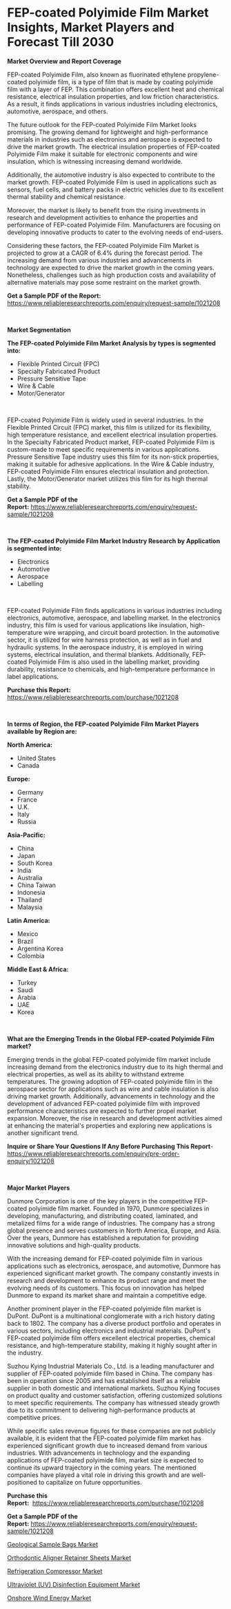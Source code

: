 <p><h1>FEP-coated Polyimide Film Market Insights, Market Players and Forecast Till 2030</h1></p><p><strong>Market Overview and Report Coverage</strong></p>
<p><p>FEP-coated Polyimide Film, also known as fluorinated ethylene propylene-coated polyimide film, is a type of film that is made by coating polyimide film with a layer of FEP. This combination offers excellent heat and chemical resistance, electrical insulation properties, and low friction characteristics. As a result, it finds applications in various industries including electronics, automotive, aerospace, and others.</p><p>The future outlook for the FEP-coated Polyimide Film Market looks promising. The growing demand for lightweight and high-performance materials in industries such as electronics and aerospace is expected to drive the market growth. The electrical insulation properties of FEP-coated Polyimide Film make it suitable for electronic components and wire insulation, which is witnessing increasing demand worldwide.</p><p>Additionally, the automotive industry is also expected to contribute to the market growth. FEP-coated Polyimide Film is used in applications such as sensors, fuel cells, and battery packs in electric vehicles due to its excellent thermal stability and chemical resistance.</p><p>Moreover, the market is likely to benefit from the rising investments in research and development activities to enhance the properties and performance of FEP-coated Polyimide Film. Manufacturers are focusing on developing innovative products to cater to the evolving needs of end-users.</p><p>Considering these factors, the FEP-coated Polyimide Film Market is projected to grow at a CAGR of 6.4% during the forecast period. The increasing demand from various industries and advancements in technology are expected to drive the market growth in the coming years. Nonetheless, challenges such as high production costs and availability of alternative materials may pose some restraint on the market growth.</p></p>
<p><strong>Get a Sample PDF of the Report:</strong> <a href="https://www.reliableresearchreports.com/enquiry/request-sample/1021208">https://www.reliableresearchreports.com/enquiry/request-sample/1021208</a></p>
<p>&nbsp;</p>
<p><strong>Market Segmentation</strong></p>
<p><strong>The FEP-coated Polyimide Film Market Analysis by types is segmented into:</strong></p>
<p><ul><li>Flexible Printed Circuit (FPC)</li><li>Specialty Fabricated Product</li><li>Pressure Sensitive Tape</li><li>Wire & Cable</li><li>Motor/Generator</li></ul></p>
<p>&nbsp;</p>
<p><p>FEP-coated Polyimide Film is widely used in several industries. In the Flexible Printed Circuit (FPC) market, this film is utilized for its flexibility, high temperature resistance, and excellent electrical insulation properties. In the Specialty Fabricated Product market, FEP-coated Polyimide Film is custom-made to meet specific requirements in various applications. Pressure Sensitive Tape industry uses this film for its non-stick properties, making it suitable for adhesive applications. In the Wire & Cable industry, FEP-coated Polyimide Film ensures electrical insulation and protection. Lastly, the Motor/Generator market utilizes this film for its high thermal stability.</p></p>
<p><strong>Get a Sample PDF of the Report:</strong>&nbsp;<a href="https://www.reliableresearchreports.com/enquiry/request-sample/1021208">https://www.reliableresearchreports.com/enquiry/request-sample/1021208</a></p>
<p>&nbsp;</p>
<p><strong>The FEP-coated Polyimide Film Market Industry Research by Application is segmented into:</strong></p>
<p><ul><li>Electronics</li><li>Automotive</li><li>Aerospace</li><li>Labelling</li></ul></p>
<p>&nbsp;</p>
<p><p>FEP-coated Polyimide Film finds applications in various industries including electronics, automotive, aerospace, and labelling market. In the electronics industry, this film is used for various applications like insulation, high-temperature wire wrapping, and circuit board protection. In the automotive sector, it is utilized for wire harness protection, as well as in fuel and hydraulic systems. In the aerospace industry, it is employed in wiring systems, electrical insulation, and thermal blankets. Additionally, FEP-coated Polyimide Film is also used in the labelling market, providing durability, resistance to chemicals, and high-temperature performance in label applications.</p></p>
<p><strong>Purchase this Report:</strong>&nbsp; <a href="https://www.reliableresearchreports.com/purchase/1021208">https://www.reliableresearchreports.com/purchase/1021208</a></p>
<p>&nbsp;</p>
<p><strong>In terms of Region, the FEP-coated Polyimide Film Market Players available by Region are:</strong></p>
<p>
    <p> <strong> North America: </strong>
        <ul>
            <li>United States</li>
            <li>Canada</li>
        </ul>
        </p> 
    <p> <strong> Europe: </strong>
        <ul>
            <li>Germany</li>
            <li>France</li>
            <li>U.K.</li>
            <li>Italy</li>
            <li>Russia</li>
        </ul>
        </p> 
    <p> <strong> Asia-Pacific: </strong>
        <ul>
            <li>China</li>
            <li>Japan</li>
            <li>South Korea</li>
            <li>India</li>
            <li>Australia</li>
            <li>China Taiwan</li>
            <li>Indonesia</li>
            <li>Thailand</li>
            <li>Malaysia</li>
        </ul>
        </p> 
    <p> <strong> Latin America: </strong>
        <ul>
            <li>Mexico</li>
            <li>Brazil</li>
            <li>Argentina Korea</li>
            <li>Colombia</li>
        </ul>
        </p> 
    <p> <strong> Middle East & Africa: </strong>
        <ul>
            <li>Turkey</li>
            <li>Saudi</li>
            <li>Arabia</li>
            <li>UAE</li>
            <li>Korea</li>
        </ul>
    </p>
    </p>
<p>&nbsp;</p>
<p><strong>What are the Emerging Trends in the Global FEP-coated Polyimide Film market?</strong></p>
<p><p>Emerging trends in the global FEP-coated polyimide film market include increasing demand from the electronics industry due to its high thermal and electrical properties, as well as its ability to withstand extreme temperatures. The growing adoption of FEP-coated polyimide film in the aerospace sector for applications such as wire and cable insulation is also driving market growth. Additionally, advancements in technology and the development of advanced FEP-coated polyimide film with improved performance characteristics are expected to further propel market expansion. Moreover, the rise in research and development activities aimed at enhancing the material's properties and exploring new applications is another significant trend.</p></p>
<p><strong>Inquire or Share Your Questions If Any Before Purchasing This Report</strong>- <a href="https://www.reliableresearchreports.com/enquiry/pre-order-enquiry/1021208">https://www.reliableresearchreports.com/enquiry/pre-order-enquiry/1021208</a></p>
<p>&nbsp;</p>
<p><strong>Major Market Players</strong></p>
<p><p>Dunmore Corporation is one of the key players in the competitive FEP-coated polyimide film market. Founded in 1970, Dunmore specializes in developing, manufacturing, and distributing coated, laminated, and metalized films for a wide range of industries. The company has a strong global presence and serves customers in North America, Europe, and Asia. Over the years, Dunmore has established a reputation for providing innovative solutions and high-quality products.</p><p>With the increasing demand for FEP-coated polyimide film in various applications such as electronics, aerospace, and automotive, Dunmore has experienced significant market growth. The company constantly invests in research and development to enhance its product range and meet the evolving needs of its customers. This focus on innovation has helped Dunmore to expand its market share and maintain a competitive edge.</p><p>Another prominent player in the FEP-coated polyimide film market is DuPont. DuPont is a multinational conglomerate with a rich history dating back to 1802. The company has a diverse product portfolio and operates in various sectors, including electronics and industrial materials. DuPont's FEP-coated polyimide film offers excellent electrical properties, chemical resistance, and high-temperature stability, making it highly sought after in the industry.</p><p>Suzhou Kying Industrial Materials Co., Ltd. is a leading manufacturer and supplier of FEP-coated polyimide film based in China. The company has been in operation since 2005 and has established itself as a reliable supplier in both domestic and international markets. Suzhou Kying focuses on product quality and customer satisfaction, offering customized solutions to meet specific requirements. The company has witnessed steady growth due to its commitment to delivering high-performance products at competitive prices.</p><p>While specific sales revenue figures for these companies are not publicly available, it is evident that the FEP-coated polyimide film market has experienced significant growth due to increased demand from various industries. With advancements in technology and the expanding applications of FEP-coated polyimide film, market size is expected to continue its upward trajectory in the coming years. The mentioned companies have played a vital role in driving this growth and are well-positioned to capitalize on future opportunities.</p></p>
<p><strong>Purchase this Report:</strong>&nbsp;&nbsp;<a href="https://www.reliableresearchreports.com/purchase/1021208">https://www.reliableresearchreports.com/purchase/1021208</a></p>
<p></p>
<p><strong>Get a Sample PDF of the Report:</strong>&nbsp;<a href="https://www.reliableresearchreports.com/enquiry/request-sample/1021208">https://www.reliableresearchreports.com/enquiry/request-sample/1021208</a></p>
<p><p><a href="https://www.reportprime.com/geological-sample-bags-r10672">Geological Sample Bags Market</a></p><p><a href="https://www.reportprime.com/orthodontic-aligner-retainer-sheets-r10669">Orthodontic Aligner Retainer Sheets Market</a></p><p><a href="https://medium.com/@marinaieme/refrigeration-compressor-market-size-growth-forecast-2023-2030-49b03a970912">Refrigeration Compressor Market</a></p><p><a href="https://github.com/Chiragrp26/Market-Research-Report-List-1/blob/main/ultraviolet-uv-disinfection-equipment-market.md">Ultraviolet (UV) Disinfection Equipment Market</a></p><p><a href="https://www.linkedin.com/pulse/onshore-wind-energy-market-challenges-opportunities-growth-pjrue/">Onshore Wind Energy Market</a></p></p>